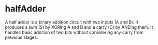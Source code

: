# halfAdder
A half adder is a binary addition circuit with two inputs (A and B). It produces a sum (S) by XORing A and B and a carry (C) by ANDing them. It handles basic addition of two bits without considering any carry from previous stages.
